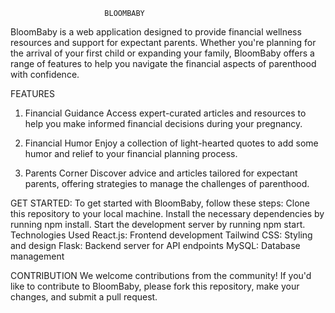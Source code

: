                          BLOOMBABY 

BloomBaby is a web application designed to provide financial wellness resources and support for expectant parents. Whether you're planning for the arrival of your first child or expanding your family, BloomBaby offers a range of features to help you navigate the financial aspects of parenthood with confidence.

FEATURES
1. Financial Guidance
Access expert-curated articles and resources to help you make informed financial decisions during your pregnancy.

2. Financial Humor
Enjoy a collection of light-hearted quotes to add some humor and relief to your financial planning process.

3. Parents Corner
Discover advice and articles tailored for expectant parents, offering strategies to manage the challenges of parenthood.

GET STARTED: 
To get started with BloomBaby, follow these steps:
Clone this repository to your local machine.
Install the necessary dependencies by running npm install.
Start the development server by running npm start.
Technologies Used
React.js: Frontend development
Tailwind CSS: Styling and design
Flask: Backend server for API endpoints
MySQL: Database management


CONTRIBUTION
We welcome contributions from the community! If you'd like to contribute to BloomBaby, please fork this repository, make your changes, and submit a pull request.
